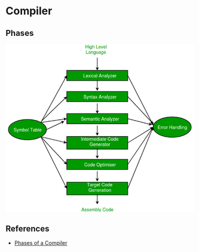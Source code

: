 # Compiler

## Phases

![compiler-phases](./img/compiler-phases.jpg)

## References

- [Phases of a Compiler](https://www.geeksforgeeks.org/phases-of-a-compiler/)